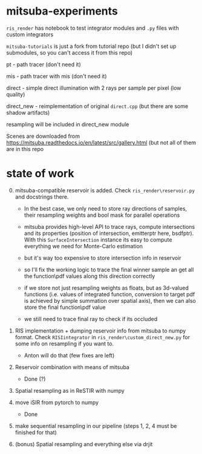# mitsuba-experiments

`ris_render` has notebook to test integrator modules and `.py` files with custom integrators

`mitsuba-tutorials` is just a fork from tutorial repo (but I didn't set up submodules, so you can't access it from this repo)

pt - path tracer (don't need it)

mis - path tracer with mis (don't need it)

direct - simple direct illumination with 2 rays per sample per pixel (low quality)

direct_new - reimplementation of original `direct.cpp` (but there are some shadow artifacts)

resampling will be included in direct_new module

Scenes are downloaded from https://mitsuba.readthedocs.io/en/latest/src/gallery.html (but not all of them are in this repo

# state of work

0. mitsuba-compatible reservoir is added. Check `ris_render\reservoir.py` and docstrings there. 

    * In the best case, we only need to store ray directions of samples, their resampling weights and bool mask for parallel operations

    * mitsuba provides high-level API to trace rays, compute intersections and its properties (position of intersection, emitterptr here, bsdfptr). With this `SurfaceIntersection` instance its easy to compute everything we need for Monte-Carlo estimation

    * but it's way too expensive to store intersection info in reservoir

    * so I'll fix the working logic to trace the final winner sample an get all the function\pdf values along this direction correctly

    * if we store not just resampling weights as floats, but as 3d-valued functions (i.e. values of integrated function, conversion to target pdf is achieved by simple summation over spatial axis), then we can also store the final function\pdf value

    * we still need to trace final ray to check if its occluded

1. RIS implementation + dumping reservoir info from mitsuba to numpy format. Check `RISIintegrator` in `ris_render\custom_direct_new.py` for some info on resampling if you want to.
    
    * Anton will do that (few fixes are left)
 
2. Reservoir combination with means of mitsuba

    * Done (?)

3. Spatial resampling as in ReSTIR with numpy

4. move iSIR from pytorch to numpy

    * Done

5. make sequential resampling in our pipeline (steps 1, 2, 4 must be finished for that)

6. (bonus) Spatial resampling and everything else via drjit 



